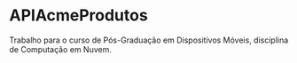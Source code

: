 # APIAcmeProdutos
Trabalho para o curso de Pós-Graduação em Dispositivos Móveis, disciplina de Computação em Nuvem.
